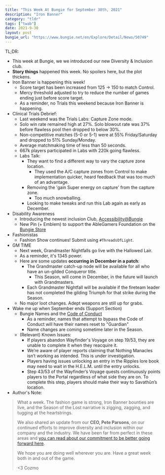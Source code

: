 ```yaml
---
title: "This Week At Bungie for September 30th, 2021"
description: "Iron Banner"
category: "tldr"
tags: ["twab"]
date: 2021-9-30
layout: post
bungie_url: "https://www.bungie.net/en/Explore/Detail/News/50749"
---
```

TL;DR:
- This week at Bungie, we we introduced our new Diversity & Inclusion club.
- __Story things__ happened this week. No spoilers here, but the plot thickens.
- Iron Banner is happening this week!
    - Score target has been increased from 125 -> 150 to match Control.
    - Mercy threshold adjusted to try to reduce the number of games ending just before score target.
    - As a reminder, no Trials this weekend because Iron Banner is happening.
- Clinical Trials Debrief:
    - Last weekend was the Trials Labs: Capture Zone mode.
    - Solo win rate remained high at 27%. Solo blowout rate was 37% before flawless pool then dropped to below 30%.
    - Non-competitive matches (5-0 or 5-1) were at 55% Friday/Saturday and dropped to 51% Sunday/Monday.
    - Average matchmaking time of less than 50 seconds.
    - 667k players participated in Labs with 220k going flawless.
    - Labs Talk:
        - They want to find a different way to vary the capture zone location.
            - They used the A/C capture zones from Control to make implementation quicker, heard feedback that was too much of an advantage.
        - Removing the 'gain Super energy on capture' from the capture zone.
            - Too much snowballing.
        - Looking to make tweaks and run this Lab again as early as December.
- Disability Awareness
    - Introducing the newest inclusion Club, [Accessibility@Bungie](https://www.bungie.net/en/Explore/Detail/News/50745)
    - New Pin (+ Emblem) to support the AbleGamers Foundation on the [Bungie Store](https://bungiestore.com/)
- Fashionistas
    - Fashion Show continues! Submit using `#ThreadsOfLight`.
- GM TIME
    - Next week, Grandmaster Nightfalls go live with the Hallowed Lair.
    - As a reminder, it's 1345 power.
    - Here are some updates **occurring in December in a patch**:
        - The Grandmaster catch-up node will be available for all who have an un-gilded Conqueror title.
            - This Season, will come in December, in the future will launch with Grandmasters.
        - Each Grandmaster Nightfall will be available if the fireteam leader has not completed the gilding Triumph for that strike during the Season.
    - No major loot changes. Adept weapons are still up for grabs.
- Wake me up when September ends (Support Section)
    - Bungie Names and the [Code of Conduct](https://www.bungie.net/7/en/Legal/CodeOfConduct)
        - As a reminder, names that attempt to bypass the Code of Conduct will have their names reset to "Guardian"
        - Name changes are coming sometime later in the Season.
    - (Relevant) Known Issues:
        - If players abandon Wayfinder's Voyage on step 19/53, they are unable to complete it when they reacquire it.
        - We’re aware of player reports claiming that Nothing Manacles isn’t working as intended. This is under investigation.
        - Players having issues unlocking an entry in the Ripples lore book may need to wait in the H.E.L.M. until the entry unlocks.
        - Step 43/53 of the Wayfinder’s Voyage quests continuously points players to the Portal regardless of what side they are on. To complete this step, players should make their way to Savathûn’s location.
- Author's Note:
>What a week. The fashion game is strong, Iron Banner bounties are live, and the Season of the Lost narrative is zigging, zagging, and tugging at the heartstrings.
>
>We also shared an update from our **CEO, Pete Parsons**, on our continued efforts to improve diversity and inclusion within our company and the industry. We have been far from perfect in these areas and [you can read about our commitment to be better going forward here](https://www.bungie.net/en/Explore/Detail/News/50746).
>
>We hope you are doing well wherever you are. Have a great week both in and out of the game.  
>
><3 Cozmo 